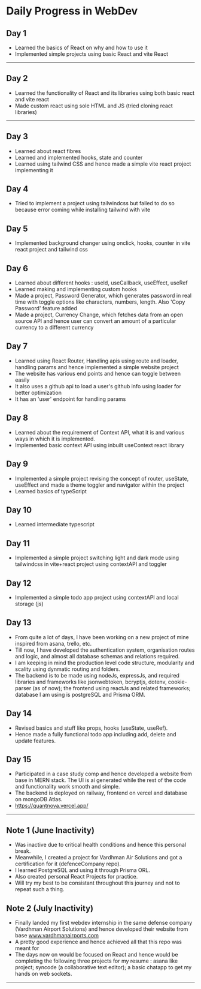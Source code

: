 # Daily Progress in WebDev

## Day 1
- Learned the basics of React on why and how to use it
- Implemented simple projects using basic React and vite React

---

## Day 2
- Learned the functionality of React and its libraries using both basic react and vite react
- Made custom react using sole HTML and JS (tried cloning react libraries)

---

## Day 3
- Learned about react fibres 
- Learned and implemented hooks, state and counter
- Learned using tailwind CSS and hence made a simple vite react project implementing it

## Day 4
- Tried to implement a project using tailwindcss but failed to do so because error coming while installing tailwind with vite

## Day 5
- Implemented background changer using onclick, hooks, counter in vite react project and tailwind css

## Day 6
- Learned about different hooks : useId, useCallback, useEffect, useRef
- Learned making and implementing custom hooks
- Made a project, Password Generator, which generates password in real time with toggle options like characters, numbers, length. Also 'Copy Password' feature added
- Made a project, Currency Change, which fetches data from an open source API and hence user can convert an amount of a particular currency to a different currency

## Day 7
- Learned using React Router, Handling apis using route and loader, handling params and hence implemented a simple website project
- The website has various end points and hence can toggle between easily
- It also uses a github api to load a user's github info using loader for better optimization
- It has an 'user' endpoint for handling params

## Day 8
- Learned about the requirement of Context API, what it is and various ways in which it is implemented.
- Implemented basic context API using inbuilt useContext react library

## Day 9
- Implemented a simple project revising the concept of router, useState, useEffect and made a theme toggler and navigator within the project 
- Learned basics of typeScript

## Day 10
- Learned intermediate typescript

## Day 11 
- Implemented a simple project switching light and dark mode using tailwindcss in vite+react project using contextAPI and toggler

## Day 12 
- Implemented a simple todo app project using contextAPI and local storage (js)

## Day 13
- From quite a lot of days, I have been working on a new project of mine inspired from asana, trello, etc.
- Till now, I have developed the authentication system, organisation routes and logic, and almost all database schemas and relations required.
- I am keeping in mind the production level code structure, modularity and scality using dynmatic routing and folders.
- The backend is to be made using nodeJs, expressJs, and required libraries and frameworks like jsonwebtoken, bcryptjs, dotenv, cookie-parser (as of now); the frontend using reactJs and related frameworks; database I am using is postgreSQL and Prisma ORM.

## Day 14
- Revised basics and stuff like props, hooks (useState, useRef). 
- Hence made a fully functional todo app including add, delete and update features.

## Day 15
- Participated in a case study comp and hence developed a website from base in MERN stack. The UI is ai generated while the rest of the code and functionality work smooth and simple.
- The backend is deployed on railway, frontend on vercel and database on mongoDB Atlas.
- https://quantnova.vercel.app/
---

## Note 1 (June Inactivity)
- Was inactive due to critical health conditions and hence this personal break. 
- Meanwhile, I created a project for Vardhman Air Solutions and got a certification for it (defenceCompany repo).
- I learned PostgreSQL and using it through Prisma ORL.
- Also created personal React Projects for practice.
- Will try my best to be consistant throughout this journey and not to repeat such a thing.

## Note 2 (July Inactivity)
- Finally landed my first webdev internship in the same defense company (Vardhman Airport Solutions) and hence developed their website from base www.vardhmanairports.com
- A pretty good experience and hence achieved all that this repo was meant for
- The days now on would be focused on React and hence would be completing the following three projects for my resume : asana like project; syncode (a collaborative text editor); a basic chatapp to get my hands on web sockets.
---